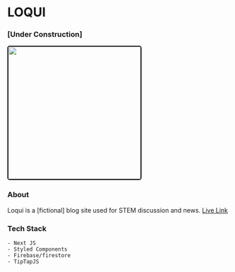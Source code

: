 # LOQUI 

### [Under Construction]

<img src='https://imgur.com/K3py3eK.png' height='300px' width='auto' style='border: 2px solid black; border-radius: 5px'/>

### About

Loqui is a [fictional] blog site used for STEM discussion and news. 
<a href='https://loqui-thenu-k.vercel.app/' target=''>Live Link</a>

### Tech Stack

    - Next JS
    - Styled Components
    - Firebase/firestore
    - TipTapJS
